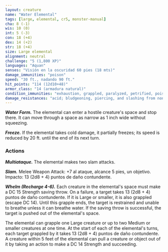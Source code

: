 ```yaml
---
layout: creature
name: "Water Elemental"
tags: [large, elemental, cr5, monster-manual]
cha: 8 (-1)
wis: 10 (0)
int: 5 (-3)
con: 18 (+4)
dex: 14 (+2)
str: 18 (+4)
size: Large elemental
alignment: neutral
challenge: "5 (1,800 XP)"
languages: "Aquan"
senses: "Visión en la oscuridad 60 pies (18 mts)"
damage_immunities: "poison"
speed: "30 ft., nadando 90 ft."
hit_points: "114 (12d10+48)"
armor_class: "14 (armadura natural)"
condition_immunities: "exhaustion, grappled, paralyzed, petrified, poisoned, prone, restrained, unconscious"
damage_resistances: "acid; bludgeoning, piercing, and slashing from nonmagical weapons"
---
```


***Water Form.*** The elemental can enter a hostile creature's space and stop there. It can move through a space as narrow as 1 inch wide without squeezing.

***Freeze.*** If the elemental takes cold damage, it partially freezes; its speed is reduced by 20 ft. until the end of its next turn.

### Actions

***Multiataque.*** The elemental makes two slam attacks.

***Slam.*** Melee Weapon Attack: +7 al ataque, alcance 5 pies, un objetivo. Impacto: 13 (2d8 + 4) puntos de daño contundente.

***Whelm (Recharge 4-6).*** Each creature in the elemental's space must make a DC 15 Strength saving throw. On a failure, a target takes 13 (2d8 + 4) puntos de daño contundente. If it is Large or smaller, it is also grappled (escape DC 14). Until this grapple ends, the target is restrained and unable to breathe unless it can breathe water. If the saving throw is successful, the target is pushed out of the elemental's space.

The elemental can grapple one Large creature or up to two Medium or smaller creatures at one time. At the start of each of the elemental's turns, each target grappled by it takes 13 (2d8 + 4) puntos de daño contundente. A creature within 5 feet of the elemental can pull a creature or object out of it by taking an action to make a DC 14 Strength and succeeding.